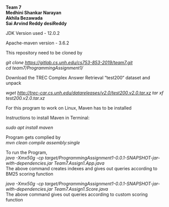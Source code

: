 ****Team 7****  
**Medhini Shankar Narayan  
Akhila Bezawada  
Sai Arvind Reddy desiReddy**  


JDK Version used - 12.0.2

Apache-maven version - 3.6.2

This repository need to be cloned by 

*git clone https://gitlab.cs.unh.edu/cs753-853-2019/team7.git  
cd team7/ProgrammingAssignment1/*



Download the TREC Complex Answer Retrieval “test200“ dataset and unpack

*wget http://trec-car.cs.unh.edu/datareleases/v2.0/test200.v2.0.tar.xz
tar xf test200.v2.0.tar.xz*


For this program to work on Linux, Maven has to be installed

Instructions to install Maven in Terminal:

*sudo apt install maven*


Program gets complied by  
*mvn clean compile assembly:single*

To run the Program,  
*java -Xmx50g -cp target/ProgrammingAssignment1-0.0.1-SNAPSHOT-jar-with-dependencies.jar Team7.Assign1.App.java*  
The above command creates indexes and gives out queries according to BM25 scoring function    

*java -Xmx50g -cp target/ProgrammingAssignment1-0.0.1-SNAPSHOT-jar-with-dependencies.jar Team7.Assign1.Score.java*                                                   
The above command gives out queries according to custom scoring function










